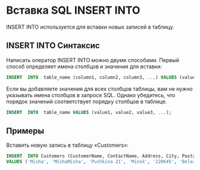 # Вставка SQL  INSERT INTO

INSERT INTO используется для вставки новых записей в таблицу.

## INSERT INTO Синтаксис
Написать оператор INSERT INTO можно двумя способами.
Первый способ определяет имена столбцов и значения для вставки:
``` SQL
INSERT  INTO  table_name (column1, column2, column3, ...) VALUES (value1, value2, value3, ...);
```
Если вы добавляете значения для всех столбцов таблицы, вам не нужно указывать имена столбцов в запросе SQL. Однако убедитесь, что порядок значений соответствует порядку столбцов в таблице.
``` SQL
INSERT  INTO  table_name VALUES (value1, value2, value3, ...);
```

## Примеры

Вставить новую запись в таблицу «Customers»:
``` SQL
INSERT  INTO Customers (CustomerName, ContactName, Address, City, PostalCode, Country)
VALUES ('Misha', 'MishaMisha', 'Pushkina 21', 'Minsk', '220645', 'Belarus');
